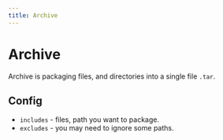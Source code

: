 ```yaml
---
title: Archive
---
```


# Archive

Archive is packaging files, and directories into a single file `.tar`.

## Config

- `includes` - files, path you want to package.
- `excludes` - you may need to ignore some paths.
